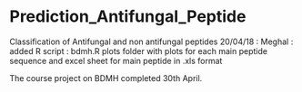 # Prediction_Antifungal_Peptide
Classification of Antifungal and non antifungal peptides
20/04/18 : Meghal : added R script : bdmh.R
                    plots folder with plots for each main peptide sequence
                    and excel sheet for main peptide in .xls format
                    
The course project on BDMH completed 30th April. 
